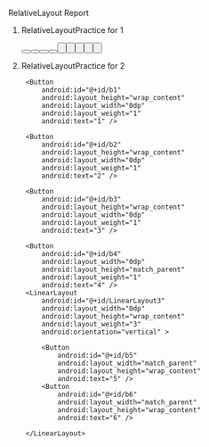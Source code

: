 RelativeLayout Report

1. RelativeLayoutPractice for 1
<RelativeLayout xmlns:android="http://schemas.android.com/apk/res/android"
    xmlns:tools="http://schemas.android.com/tools"
    android:layout_width="match_parent"
    android:layout_height="match_parent"
    android:padding="20dp"
    tools:context=".MainActivity" >

    <Button
        android:id="@+id/b1"
        android:layout_width="70dp"
        android:layout_height="wrap_content"
        android:layout_alignParentLeft="true"
        android:layout_alignParentTop="true"
        android:text="1"/>
    <Button
        android:id="@+id/b2"
        android:layout_width="70dp"
        android:layout_height="wrap_content"
        android:layout_alignTop="@+id/b1"
        android:layout_toRightOf="@+id/b1"
        android:text="2"/>
    <Button
        android:id="@+id/b3"
        android:layout_width="70dp"
        android:layout_height="wrap_content"
        android:layout_alignTop="@+id/b2"
        android:layout_toRightOf="@+id/b2"
        android:text="3"/>
    <Button
        android:id="@+id/b4"
        android:layout_width="70dp"
        android:layout_height="wrap_content"
        android:layout_alignLeft="@+id/b1"
        android:layout_below="@+id/b1"
        android:text="4"/>
    <Button
        android:id="@+id/b5"
        android:layout_width="70dp"
        android:layout_height="wrap_content"
        android:layout_alignLeft="@+id/b4"
        android:layout_below="@+id/b4"
        android:text="5"/>

    <Button
        android:id="@+id/b7"
        android:layout_width="70dp"
        android:layout_height="wrap_content"
        android:layout_alignParentLeft="true"
        android:layout_alignParentBottom="true"
        android:text="7"/>

    <Button
        android:id="@+id/b8"
        android:layout_width="70dp"
        android:layout_height="wrap_content"
        android:layout_alignTop="@+id/b7"
        android:layout_toRightOf="@+id/b7"
        android:text="8"/>
 
    <Button
        android:id="@+id/b9"
        android:layout_width="70dp"
        android:layout_height="wrap_content"
        android:layout_alignLeft="@+id/b7"
        android:layout_above="@+id/b7"
        android:text="9"/>

    <Button
        android:id="@+id/b6"
        android:layout_width="70dp"
        android:layout_height="wrap_content"
        android:layout_centerHorizontal="true"
        android:layout_centerVertical="true"
        android:text="6" />

</RelativeLayout>


2. RelativeLayoutPractice for 2
<RelativeLayout xmlns:android="http://schemas.android.com/apk/res/android"
    xmlns:tools="http://schemas.android.com/tools"
    android:layout_width="match_parent"
    android:layout_height="match_parent"
    android:padding="20dp"
    tools:context=".MainActivity" >

    <LinearLayout
        android:id="@+id/LinearLayout1"
        android:layout_width="match_parent"
        android:layout_height="wrap_content" >

        <Button
            android:id="@+id/b1"
            android:layout_height="wrap_content"
            android:layout_width="0dp"
            android:layout_weight="1"
            android:text="1" />

        <Button
            android:id="@+id/b2"
            android:layout_height="wrap_content"
            android:layout_width="0dp"
            android:layout_weight="1"
            android:text="2" />

        <Button
            android:id="@+id/b3"
            android:layout_height="wrap_content"
            android:layout_width="0dp"
            android:layout_weight="1"
            android:text="3" />
    </LinearLayout>

    <LinearLayout
		android:id="@+id/LinearLayout2"
        android:layout_width="match_parent"
        android:layout_height="wrap_content"
        android:layout_below="@+id/LinearLayout1" >

        <Button
            android:id="@+id/b4"
            android:layout_width="0dp"
            android:layout_height="match_parent"
            android:layout_weight="1"
            android:text="4" />
        <LinearLayout
            android:id="@+id/LinearLayout3"
            android:layout_width="0dp"
            android:layout_height="wrap_content"
            android:layout_weight="3"
            android:orientation="vertical" >

            <Button
                android:id="@+id/b5"
                android:layout_width="match_parent"
                android:layout_height="wrap_content"
                android:text="5" />
            <Button
                android:id="@+id/b6"
                android:layout_width="match_parent"
                android:layout_height="wrap_content"
                android:text="6" />
            
        </LinearLayout>
    </LinearLayout>
</RelativeLayout>
